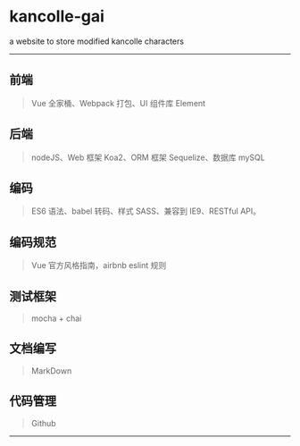 # kancolle-gai
a website to store modified kancolle characters
***
## 前端
> Vue 全家桶、Webpack 打包、UI 组件库 Element
## 后端
> nodeJS、Web 框架 Koa2、ORM 框架 Sequelize、数据库 mySQL
## 编码
> ES6 语法、babel 转码、样式 SASS、兼容到 IE9、RESTful API。
## 编码规范
> Vue 官方风格指南，airbnb eslint 规则
## 测试框架
> mocha + chai
## 文档编写
> MarkDown
## 代码管理
> Github
***